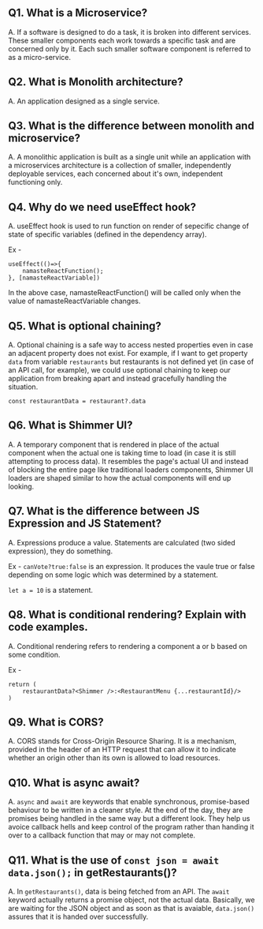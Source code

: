 ## Q1. What is a Microservice?
A. If a software is designed to do a task, it is broken into different services. These smaller components each work towards a specific task and are concerned only by it. Each such smaller software component is referred to as a micro-service.

## Q2. What is Monolith architecture?
A. An application designed as a single service.

## Q3. What is the difference between monolith and microservice?
A. A monolithic application is built as a single unit while an application with a microservices architecture is a collection of smaller, independently deployable services, each concerned about it's own, independent functioning only.

## Q4. Why do we need useEffect hook?
A. useEffect hook is used to run function on render of sepecific change of state of specific variables (defined in the dependency array).

Ex - 

```
useEffect(()=>{
    namasteReactFunction();
}, [namasteReactVariable])
```

In the above case, namasteReactFunction() will be called only when the value of namasteReactVariable changes.

## Q5. What is optional chaining?
A. Optional chaining is a safe way to access nested properties even in case an adjacent property does not exist. For example, if I want to get property `data` from variable `restaurants` but restaurants is not defined yet (in case of an API call, for example), we could use optional chaining to keep our application from breaking apart and instead gracefully handling the situation.

```const restaurantData = restaurant?.data```

## Q6. What is Shimmer UI?
A. A temporary component that is rendered in place of the actual component when the actual one is taking time to load (in case it is still attempting to process data). It resembles the page's actual UI and instead of blocking the entire page like traditional loaders components, Shimmer UI loaders are shaped similar to how the actual components will end up looking.

## Q7. What is the difference between JS Expression and JS Statement?
A. Expressions produce a value. Statements are calculated (two sided expression), they do something.

Ex - `canVote?true:false` is an expression. It produces the vaule true or false depending on some logic which was determined by a statement.

`let a = 10` is a statement.

## Q8. What is conditional rendering? Explain with code examples.
A. Conditional rendering refers to rendering a component a or b based on some condition.

Ex -
```
return (
    restaurantData?<Shimmer />:<RestaurantMenu {...restaurantId}/>
)
```

## Q9. What is CORS?
A. CORS stands for Cross-Origin Resource Sharing. It is a mechanism, provided in the header of an HTTP request that can allow it to indicate whether an origin other than its own is allowed to load resources.

## Q10. What is async await?
A. `async` and `await` are keywords that enable synchronous, promise-based behaviour to be written in a cleaner style. At the end of the day, they are promises being handled in the same way but a different look. They help us avoice callback hells and keep control of the program rather than handing it over to a callback function that may or may not complete.

## Q11. What is the use of `const json = await data.json();` in getRestaurants()?
A. In `getRestaurants()`, data is being fetched from an API. The `await` keyword actually returns a promise object, not the actual data. Basically, we are waiting for the JSON object and as soon as that is avaiable, `data.json()` assures that it is handed over successfully.